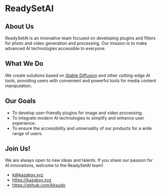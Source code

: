 ReadySetAI
==========

About Us
--------

ReadySetAI is an innovative team focused on developing plugins and filters for photo and video generation and processing. Our mission is to make advanced AI technologies accessible to everyone.

What We Do
----------

We create solutions based on [Stable Diffusion](https://stability.ai/stable-diffusion) and other cutting-edge AI tools, providing users with convenient and powerful tools for media content manipulation.

Our Goals
---------

-   To develop user-friendly plugins for image and video processing.
-   To integrate modern AI technologies to simplify and enhance user experience.
-   To ensure the accessibility and universality of our products for a wide range of users.

Join Us!
--------

We are always open to new ideas and talents. If you share our passion for AI innovations, welcome to the ReadySetAI team!

- k@kazakov.xyz
- https://kazakov.xyz
- https://github.com/kksudo
